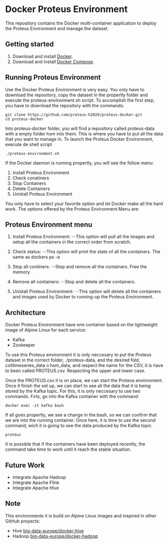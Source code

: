 Docker Proteus Environment
=========
This repository contains the Docker multi-container application to deploy the Proteus Environment and manage the dataset.

Getting started
---------------

1. Download and install [Docker](https://www.docker.com).
2. Download and install [Docker Compose](https://docs.docker.com/compose/install/).

Running Proteus Environment
---------------

Use the Docker Proteus Environment is very easy. You only have to download the repository, copy the dataset in the propertly folder and execute the proteus-environment.sh script. To accomplish the first step, you have to download the repository with the commands:
```{r, engine='bash', count_lines}
git clone https://github.com/proteus-h2020/proteus-docker.git
cd proteus-docker
```

Into proteus-docker folder, you will find a repository called proteus-data with a empty folder hsm into them. This is where you have to put all the data that you want to manage in. To launch the Proteus Docker Environment, execute de shell script

```{r, engine='bash', count_lines}
./proteus-environment.sh
```

If the Docker daemon is running propertly, you will see the follow menu:

1. Install Proteus Environment
2. Check conatiners
3. Stop Containers
4. Delete Containers
5. Unistall Proteus Environment


You only have to select your favorite option and let Docker make all the hard work. The options offered by the Proteus Environment Menu are:

Proteus Environment menu
---------

1. Install Proteus Environment:
⋅⋅⋅This option will pull all the images and setup all the containers in the correct order from scratch.

2. Check status:
⋅⋅⋅This option will print the state of all the containers. The same as dockers ps -a

3. Stop all continers:
⋅⋅⋅Stop and remove all the containers. Free the memory.

4. Remove all containers:
⋅⋅⋅Stop and delete all the containers.

5. Unistall Proteus Environment:
⋅⋅⋅This option will delete all the containers and images used by Docker to running-up the Proteus Environment.

Architecture
-----
Docker Proteus Environment have one container based on the lightweight image of Alpine Linux for each service:

* Kafka
* Zookeeper

To use this Proteus environment it is only neccesary to put the Proteus dataset in the correct folder, ./proteus-data, and the desired fold, coiltimeseries_data o hsm_data, 
and respect the name for the CSV, it is have to been called PROTEUS.csv. Respecting the upper and lower case.

Once the PROTEUS.csv it is on place, we can start the Proteus environment. Once it finish the set up, we can start to see all the 
data that it is being stored by the Kafka topic. For this, it is only neccesary to use two commands. Firts, go into the Kafka container with the command:

```{r, engine='bash', count_lines}
docker exec -it kafka bash
```

If all goes propertly, we see a change in the bash, so we can confirm that we are into the running container. Once here, it is time to use the second command, wich it is going to see the data produced by the Kafka topic.


```{r, engine='bash', count_lines}
proteus
```

It is possible that if the containers have been deployed recently, the command take time to work until it reach the stable situation.


Future Work
-----------

* Integrate Apache Hadoop 
* Integrate Apache Flink
* Integrate Apache Hive

Note
---------------
This environmente it is build on Alpine Linux images and inspired in other GitHub proyects:
 
* Hive [big-data-europe/docker-hive](https://github.com/big-data-europe/docker-hive)
* Hadoop [big-data-europe/docker-hadoop](https://github.com/big-data-europe/docker-hadoop)
